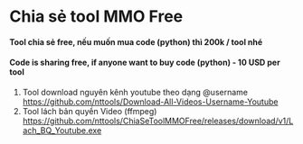 # Chia sẻ tool MMO Free
#### Tool chia sẻ free, nếu muốn mua code (python) thì 200k / tool nhé  
#### Code is sharing free, if anyone want to buy code (python) - 10 USD per tool
1. Tool download nguyên kênh youtube theo dạng @username
   https://github.com/nttools/Download-All-Videos-Username-Youtube   
2. Tool lách bản quyền Video (ffmpeg)
   https://github.com/nttools/ChiaSeToolMMOFree/releases/download/v1/Lach_BQ_Youtube.exe
   
   
   
